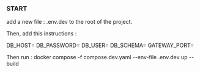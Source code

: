 ### START

add a new file : .env.dev to the root of the project.

Then, add this instructions :

DB_HOST=
DB_PASSWORD=
DB_USER=
DB_SCHEMA=
GATEWAY_PORT=

Then run : docker compose -f compose.dev.yaml --env-file .env.dev up --build
